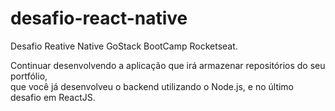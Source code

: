 # desafio-react-native

Desafio Reative Native GoStack BootCamp Rocketseat.<br>

Continuar desenvolvendo a aplicação que irá armazenar repositórios do seu portfólio,<br> 
que você já desenvolveu o backend utilizando o Node.js, e no último desafio em ReactJS.
